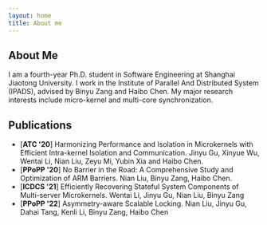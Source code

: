 ```yaml
---
layout: home
title: About me 
---
```


## About Me

I am a fourth-year Ph.D. student in Software Engineering at Shanghai Jiaotong University. I work in the Institute of Parallel And Distributed System (IPADS), advised by Binyu Zang and Haibo Chen. My major research interests include micro-kernel and multi-core synchronization.

## Publications

- [**ATC '20**] Harmonizing Performance and Isolation in Microkernels with Efficient Intra-kernel Isolation and Communication. Jinyu Gu, Xinyue Wu, Wentai Li, Nian Liu, Zeyu Mi, Yubin Xia and Haibo Chen.
- [**PPoPP '20**] No Barrier in the Road: A Comprehensive Study and Optimization of ARM Barriers. Nian Liu, Binyu Zang, Haibo Chen.
- [**ICDCS '21**] Efficiently Recovering Stateful System Components of Multi-server Microkernels. Wentai Li, Jinyu Gu, Nian Liu, Binyu Zang
- [**PPoPP '22**] Asymmetry-aware Scalable Locking. Nian Liu, Jinyu Gu, Dahai Tang, Kenli Li, Binyu Zang, Haibo Chen


